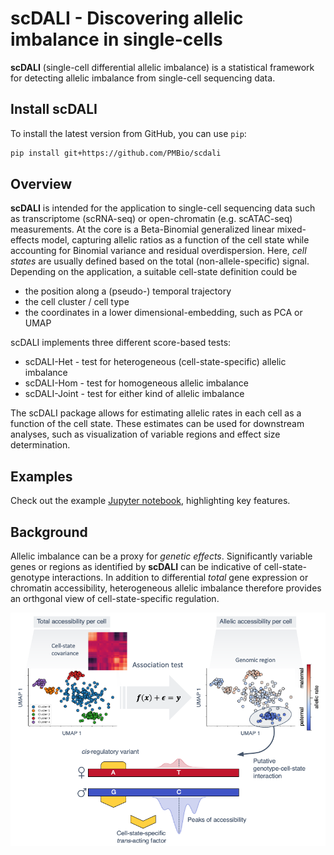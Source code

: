 # scDALI - Discovering allelic imbalance in single-cells

**scDALI** (single-cell differential allelic imbalance) is a statistical framework for detecting allelic imbalance from
single-cell sequencing data.

## Install scDALI
To install the latest version from GitHub, you can use `pip`:
```bash
pip install git+https://github.com/PMBio/scdali
```

## Overview
**scDALI** is intended for the application to single-cell sequencing data such as transcriptome (scRNA-seq) or open-chromatin (e.g. scATAC-seq) measurements. At the core is a Beta-Binomial generalized linear mixed-effects model, capturing allelic ratios as a function of the cell state while accounting for Binomial variance and residual overdispersion. Here, *cell states* are usually defined based on the total (non-allele-specific) signal. Depending on the application, a suitable cell-state definition could be

- the position along a (pseudo-) temporal trajectory
- the cell cluster / cell type
- the coordinates in a lower dimensional-embedding, such as PCA or UMAP

scDALI implements three different score-based tests:
- scDALI-Het - test for heterogeneous (cell-state-specific) allelic imbalance
- scDALI-Hom - test for homogeneous allelic imbalance
- scDALI-Joint - test for either kind of allelic imbalance

The scDALI package allows for estimating allelic rates in each cell as a function of the cell state. These estimates can be used for downstream analyses,
such as visualization of variable regions and effect size determination.

## Examples
Check out the example [Jupyter notebook](https://github.com/PMBio/scdali/blob/main/examples/scdali_example.ipynb), highlighting key features.

## Background
Allelic imbalance can be a proxy for *genetic effects*. Significantly variable genes or regions as identified by **scDALI** can be indicative of cell-state-genotype interactions. In addition to differential *total* gene expression or chromatin accessibility, heterogeneous allelic imbalance therefore provides an orthgonal view of cell-state-specific regulation.

![dali abstract](./doc/dali_abstract.png)

